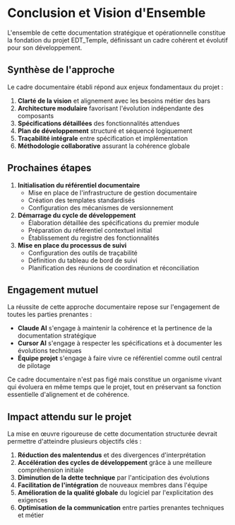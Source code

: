 # Conclusion et Vision d'Ensemble

L'ensemble de cette documentation stratégique et opérationnelle constitue la fondation du projet EDT_Temple, définissant un cadre cohérent et évolutif pour son développement.

## Synthèse de l'approche

Le cadre documentaire établi répond aux enjeux fondamentaux du projet :

1. **Clarté de la vision** et alignement avec les besoins métier des bars
2. **Architecture modulaire** favorisant l'évolution indépendante des composants
3. **Spécifications détaillées** des fonctionnalités attendues
4. **Plan de développement** structuré et séquencé logiquement
5. **Traçabilité intégrale** entre spécification et implémentation
6. **Méthodologie collaborative** assurant la cohérence globale

## Prochaines étapes

1. **Initialisation du référentiel documentaire**
   - Mise en place de l'infrastructure de gestion documentaire
   - Création des templates standardisés
   - Configuration des mécanismes de versionnement
2. **Démarrage du cycle de développement**
   - Élaboration détaillée des spécifications du premier module
   - Préparation du référentiel contextuel initial
   - Établissement du registre des fonctionnalités
3. **Mise en place du processus de suivi**
   - Configuration des outils de traçabilité
   - Définition du tableau de bord de suivi
   - Planification des réunions de coordination et réconciliation

## Engagement mutuel

La réussite de cette approche documentaire repose sur l'engagement de toutes les parties prenantes :

- **Claude AI** s'engage à maintenir la cohérence et la pertinence de la documentation stratégique
- **Cursor AI** s'engage à respecter les spécifications et à documenter les évolutions techniques
- **Équipe projet** s'engage à faire vivre ce référentiel comme outil central de pilotage

Ce cadre documentaire n'est pas figé mais constitue un organisme vivant qui évoluera en même temps que le projet, tout en préservant sa fonction essentielle d'alignement et de cohérence.

## Impact attendu sur le projet

La mise en œuvre rigoureuse de cette documentation structurée devrait permettre d'atteindre plusieurs objectifs clés :

1. **Réduction des malentendus** et des divergences d'interprétation
2. **Accélération des cycles de développement** grâce à une meilleure compréhension initiale
3. **Diminution de la dette technique** par l'anticipation des évolutions
4. **Facilitation de l'intégration** de nouveaux membres dans l'équipe
5. **Amélioration de la qualité globale** du logiciel par l'explicitation des exigences
6. **Optimisation de la communication** entre parties prenantes techniques et métier 